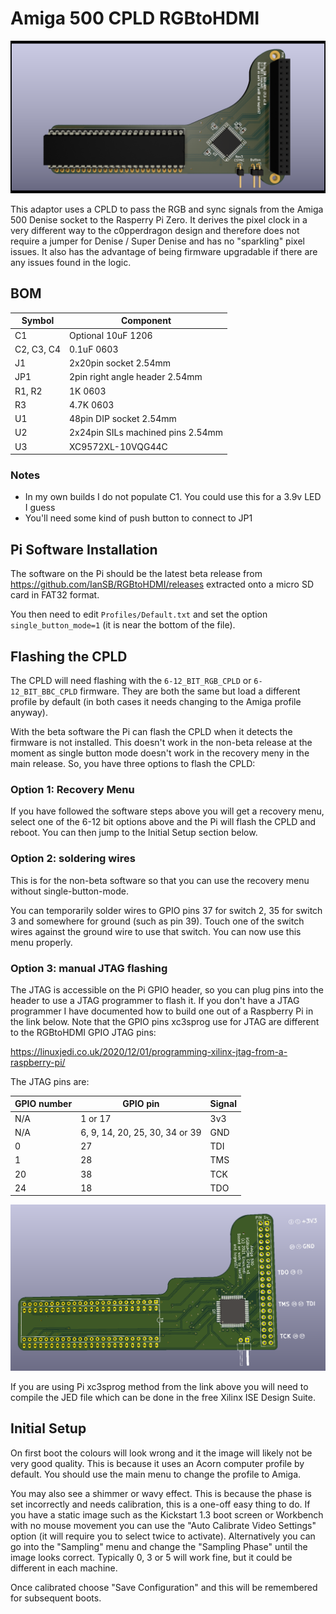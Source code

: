 # Amiga 500 CPLD RGBtoHDMI

![Amiga 500 CPLD RGBtoHDMI](A500top.png)

This adaptor uses a CPLD to pass the RGB and sync signals from the Amiga 500 Denise socket to the Rasperry Pi Zero. It derives the pixel clock in a very different way to the c0pperdragon design and therefore does not require a jumper for Denise / Super Denise and has no "sparkling" pixel issues. It also has the advantage of being firmware upgradable if there are any issues found in the logic.

## BOM

| Symbol     | Component                         |
| ---------- | --------------------------------- |
| C1         | Optional 10uF 1206                |
| C2, C3, C4 | 0.1uF 0603                        |
| J1         | 2x20pin socket 2.54mm             |
| JP1        | 2pin right angle header 2.54mm    |
| R1, R2     | 1K 0603                           |
| R3         | 4.7K 0603                         |
| U1         | 48pin DIP socket 2.54mm           |
| U2         | 2x24pin SILs machined pins 2.54mm |
| U3         | XC9572XL-10VQG44C                 |

### Notes

- In my own builds I do not populate C1. You could use this for a 3.9v LED I guess
- You'll need some kind of push button to connect to JP1

## Pi Software Installation

The software on the Pi should be the latest beta release from https://github.com/IanSB/RGBtoHDMI/releases extracted onto a micro SD card in FAT32 format.

You then need to edit `Profiles/Default.txt` and set the option `single_button_mode=1` (it is near the bottom of the file).


## Flashing the CPLD

The CPLD will need flashing with the `6-12_BIT_RGB_CPLD` or `6-12_BIT_BBC_CPLD` firmware. They are both the same but load a different profile by default (in both cases it needs changing to the Amiga profile anyway).

With the beta software the Pi can flash the CPLD when it detects the firmware is not installed. This doesn't work in the non-beta release at the moment as single button mode doesn't work in the recovery meny in the main release. So, you have three options to flash the CPLD:

### Option 1: Recovery Menu

If you have followed the software steps above you will get a recovery menu, select one of the 6-12 bit options above and the Pi will flash the CPLD and reboot. You can then jump to the Initial Setup section below.

### Option 2: soldering wires

This is for the non-beta software so that you can use the recovery menu without single-button-mode.

You can temporarily solder wires to GPIO pins 37 for switch 2, 35 for switch 3 and somewhere for ground (such as pin 39). Touch one of the switch wires against the ground wire to use that switch. You can now use this menu properly.

### Option 3: manual JTAG flashing

The JTAG is accessible on the Pi GPIO header, so you can plug pins into the header to use a JTAG programmer to flash it. If you don't have a JTAG programmer I have documented how to build one out of a Raspberry Pi in the link below. Note that the GPIO pins xc3sprog use for JTAG are different to the RGBtoHDMI GPIO JTAG pins:

https://linuxjedi.co.uk/2020/12/01/programming-xilinx-jtag-from-a-raspberry-pi/

The JTAG pins are:

| GPIO number | GPIO pin                       | Signal |
| ----------- | ------------------------------ | ------ |
| N/A         | 1 or 17                        | 3v3    |
| N/A         | 6, 9, 14, 20, 25, 30, 34 or 39 | GND    |
| 0           | 27                             | TDI    |
| 1           | 28                             | TMS    |
| 20          | 38                             | TCK    |
| 24          | 18                             | TDO    |

![GPIO Example](gpio_example.png)

If you are using Pi xc3sprog method from the link above you will need to compile the JED file which can be done in the free Xilinx ISE Design Suite.


## Initial Setup

On first boot the colours will look wrong and it the image will likely not be very good quality. This is because it uses an Acorn computer profile by default. You should use the main menu to change the profile to Amiga.

You may also see a shimmer or wavy effect. This is because the phase is set incorrectly and needs calibration, this is a one-off easy thing to do. If you have a static image such as the Kickstart 1.3 boot screen or Workbench with no mouse movement you can use the "Auto Calibrate Video Settings" option (it will require you to select twice to activate). Alternatively you can go into the "Sampling" menu and change the "Sampling Phase" until the image looks correct. Typically 0, 3 or 5 will work fine, but it could be different in each machine.

Once calibrated choose "Save Configuration" and this will be remembered for subsequent boots.
